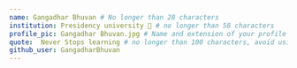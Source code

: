 ```yaml
---
name: Gangadhar Bhuvan # No longer than 28 characters
institution: Presidency university 🚩 # no longer than 58 characters
profile_pic: Gangadhar Bhuvan.jpg # Name and extension of your profile picture(ex. mona.png) The picture must be squared and 544px on width and height.
quote:  Never Stops learning # no longer than 100 characters, avoid using quotes(") to guarantee the format remains the same.
github_user: GangadharBhuvan
---
```

